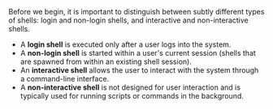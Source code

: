 Before we begin, it is important to distinguish between subtly different types of shells: login and non-login shells, and interactive and non-interactive shells.

- A **login shell** is executed only after a user logs into the system.
- A **non-login shell** is started within a user's current session (shells that are spawned from within an existing shell session).
- An **interactive shell** allows the user to interact with the system through a command-line interface.
- A **non-interactive shell** is not designed for user interaction and is typically used for running scripts or commands in the background.